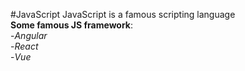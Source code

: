 #JavaScript
JavaScript is a famous scripting language  
__Some famous JS framework__:  
-*Angular*  
-*React*  
-*Vue*